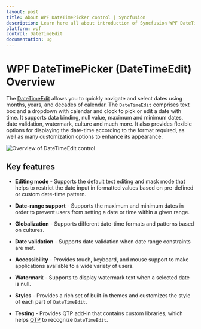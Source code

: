 ```yaml
---
layout: post
title: About WPF DateTimePicker control | Syncfusion
description: Learn here all about introduction of Syncfusion WPF DateTimePicker (DateTimeEdit) control, its elements and more.
platform: wpf
control: DateTimeEdit
documentation: ug
---
```


# WPF DateTimePicker (DateTimeEdit) Overview

The [DateTimeEdit](https://help.syncfusion.com/cr/wpf/Syncfusion.Windows.Shared.DateTimeEdit.html) allows you to quickly navigate and select dates using months, years, and decades of calendar. The `DateTimeEdit` comprises text box and a dropdown with calendar and clock to pick or edit a date with time. It supports data binding, null value, maximum and minimum dates, date validation, watermark, culture and much more. It also provides flexible options for displaying the date-time according to the format required, as well as many customization options to enhance its appearance.

![Overview of DateTimeEdit control](Overview_images/overview.png)

## Key features

* **Editing mode** - Supports the default text editing and mask mode that helps to restrict the date input in formatted values based on pre-defined or custom date-time pattern.

* **Date-range support** - Supports the maximum and minimum dates in order to prevent users from setting a date or time within a given range.

* **Globalization** - Supports different date-time formats and patterns based on cultures.

* **Date validation** - Supports date validation when date range constraints are met.

* **Accessibility** - Provides touch, keyboard, and mouse support to make applications available to a wide variety of users.

* **Watermark** - Supports to display watermark text when a selected date is null.

* **Styles** - Provides a rich set of built-in themes and customizes the style of each part of `DateTimeEdit`.

* **Testing** - Provides QTP add-in that contains custom libraries, which helps [QTP](https://help.syncfusion.com/wpf/datetimepicker/ui-automation#quick-test-professional-qtp) to recognize `DateTimeEdit`.